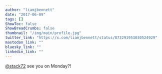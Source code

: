 ```yaml
---
author: "liamjbennett"
date: "2017-06-09"
tags: []
ShowToc: false
ShowBreadCrumbs: false
thumbnail: "/img/main/profile.jpg"
twitter_link: "https://x.com/liamjbennett/status/873291953030524929"
mastodon_link: ""
bluesky_link: ""
linkedin_link: ""
---
```


[@stack72](https://x.com/stack72) see you on Monday?!

